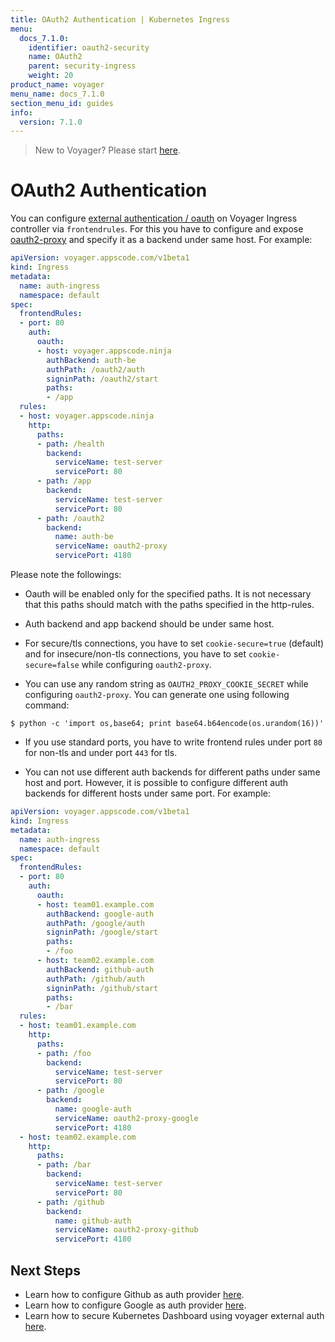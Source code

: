 ```yaml
---
title: OAuth2 Authentication | Kubernetes Ingress
menu:
  docs_7.1.0:
    identifier: oauth2-security
    name: OAuth2
    parent: security-ingress
    weight: 20
product_name: voyager
menu_name: docs_7.1.0
section_menu_id: guides
info:
  version: 7.1.0
---
```


> New to Voyager? Please start [here](/docs/7.1.0/concepts/overview).

# OAuth2 Authentication

You can configure [external authentication / oauth](https://oauth.net/2/) on Voyager Ingress controller via `frontendrules`. For this you have to configure and expose [oauth2-proxy](https://github.com/bitly/oauth2_proxy) and specify it as a backend under same host. For example:

```yaml
apiVersion: voyager.appscode.com/v1beta1
kind: Ingress
metadata:
  name: auth-ingress
  namespace: default
spec:
  frontendRules:
  - port: 80
    auth:
      oauth:
      - host: voyager.appscode.ninja
        authBackend: auth-be
        authPath: /oauth2/auth
        signinPath: /oauth2/start
        paths: 
        - /app
  rules:
  - host: voyager.appscode.ninja
    http:
      paths:
      - path: /health
        backend:
          serviceName: test-server
          servicePort: 80
      - path: /app
        backend:
          serviceName: test-server
          servicePort: 80
      - path: /oauth2
        backend:
          name: auth-be
          serviceName: oauth2-proxy
          servicePort: 4180
```

Please note the followings:

- Oauth will be enabled only for the specified paths. It is not necessary that this paths should match with the paths specified in the http-rules.

- Auth backend and app backend should be under same host.

- For secure/tls connections, you have to set `cookie-secure=true` (default) and for insecure/non-tls connections, you have to set `cookie-secure=false` while configuring `oauth2-proxy`.

- You can use any random string as `OAUTH2_PROXY_COOKIE_SECRET` while configuring `oauth2-proxy`. You can generate one using following command:

```console
$ python -c 'import os,base64; print base64.b64encode(os.urandom(16))'
```
 
- If you use standard ports, you have to write frontend rules under port `80` for non-tls and under port `443` for tls.

- You can not use different auth backends for different paths under same host and port. However, it is possible to configure different auth backends for different hosts under same port. For example:

```yaml
apiVersion: voyager.appscode.com/v1beta1
kind: Ingress
metadata:
  name: auth-ingress
  namespace: default
spec:
  frontendRules:
  - port: 80
    auth:
      oauth:
      - host: team01.example.com
        authBackend: google-auth
        authPath: /google/auth
        signinPath: /google/start
        paths:
        - /foo
      - host: team02.example.com
        authBackend: github-auth
        authPath: /github/auth
        signinPath: /github/start
        paths:
        - /bar
  rules:
  - host: team01.example.com
    http:
      paths:
      - path: /foo
        backend:
          serviceName: test-server
          servicePort: 80
      - path: /google
        backend:
          name: google-auth
          serviceName: oauth2-proxy-google
          servicePort: 4180
  - host: team02.example.com
    http:
      paths:
      - path: /bar
        backend:
          serviceName: test-server
          servicePort: 80
      - path: /github
        backend:
          name: github-auth
          serviceName: oauth2-proxy-github
          servicePort: 4180
```

## Next Steps

- Learn how to configure Github as auth provider [here](oauth-github.md).
- Learn how to configure Google as auth provider [here](oauth-google.md).
- Learn how to secure Kubernetes Dashboard using voyager external auth [here](oauth-dashboard.md).
